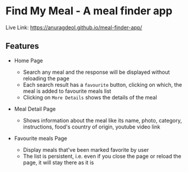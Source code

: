 # Find My Meal - A meal finder app
Live Link: https://anuragdeol.github.io/meal-finder-app/

## Features
- Home Page
  - Search any meal and the response will be displayed without reloading the page
  - Each search result has a ```favourite``` button, clicking on which, the meal is added to favourite meals list
  - Clicking on ```More Details``` shows the details of the meal

- Meal Detail Page
  - Shows information about the meal like its name, photo, category, instructions, food's country of origin, youtube video link

- Favourite meals Page
  - Display meals that've been marked favorite by user
  - The list is persistent, i.e. even if you close the page or reload the page, it will stay there as it is
